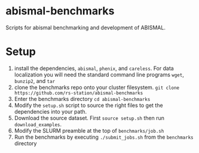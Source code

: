# abismal-benchmarks
Scripts for abismal benchmarking and development of ABISMAL. 

# Setup
 1) install the dependencies, `abismal`, `phenix`, and `careless`. For data localization you will need the standard command line programs `wget`, `bunzip2`, and `tar`
 2) clone the benchmarks repo onto your cluster filesystem. `git clone https://github.com/rs-station/abismal-benchmarks`
 3) Enter the benchmarks directory `cd abismal-benchmarks`
 4) Modify the `setup.sh` script to source the right files to get the dependencies into your path. 
 5) Download the source dataset. First `source setup.sh` then run `download_examples`.
 6) Modify the SLURM preamble at the top of `benchmarks/job.sh`
 7) Run the benchmarks by executing `./submit_jobs.sh` from the `benchmarks` directory
